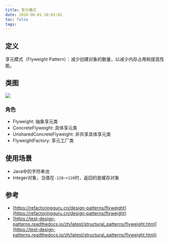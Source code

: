 ```yaml
---
title: 享元模式
date: 2018-06-01 10:01:01
toc: false
tags: 
---
```


## 定义

享元模式（Flyweight Pattern）：减少创建对象的数量，以减少内存占用和提高性能。


## 类图

![](./1.jpg)


### 角色


- Flyweight: 抽象享元类
- ConcreteFlyweight: 具体享元类
- UnsharedConcreteFlyweight: 非共享具体享元类
- FlyweightFactory: 享元工厂类



## 使用场景

- Java中的字符串池
- Integer对象，当值在`-128~+128`时，返回的是缓存对象

## 参考


- [https://refactoringguru.cn/design-patterns/flyweight](https://refactoringguru.cn/design-patterns/flyweight)
- [https://test-design-patterns.readthedocs.io/zh/latest/structural_patterns/flyweight.html](https://test-design-patterns.readthedocs.io/zh/latest/structural_patterns/flyweight.html)
